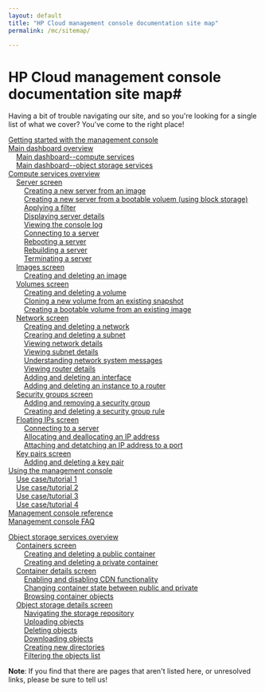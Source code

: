 ```yaml
---
layout: default
title: "HP Cloud management console documentation site map"
permalink: /mc/sitemap/

---
```

# HP Cloud management console documentation site map#

Having a bit of trouble navigating our site, and so you're looking for a single list of what we cover?  You've come to the right place!

[Getting started with the management console](/mc/)<br>
[Main dashboard overview](/mc/main/)<br>
&nbsp;&nbsp;&nbsp;&nbsp;[Main dashboard--compute services](/mc/dashboard-compute/)<br>
&nbsp;&nbsp;&nbsp;&nbsp;[Main dashboard--object storage services](/mc/dashboard-object-storage/)<br>
[Compute services overview](/mc/compute/)<br>
&nbsp;&nbsp;&nbsp;&nbsp;[Server screen](blah) <!-- include basic description of all fields and buttons, as well as items in the Inventory section --> <br>
&nbsp;&nbsp;&nbsp;&nbsp;&nbsp;&nbsp;&nbsp;&nbsp;[Creating a new server from an image](blah)<br>
&nbsp;&nbsp;&nbsp;&nbsp;&nbsp;&nbsp;&nbsp;&nbsp;[Creating a new server from a bootable voluem (using block storage)](blah)<br>
&nbsp;&nbsp;&nbsp;&nbsp;&nbsp;&nbsp;&nbsp;&nbsp;[Applying a filter](blah) <br>
&nbsp;&nbsp;&nbsp;&nbsp;&nbsp;&nbsp;&nbsp;&nbsp;[Displaying server details](blah)<br>
&nbsp;&nbsp;&nbsp;&nbsp;&nbsp;&nbsp;&nbsp;&nbsp;[Viewing the console log](blah)<br>
&nbsp;&nbsp;&nbsp;&nbsp;&nbsp;&nbsp;&nbsp;&nbsp;[Connecting to a server](blah)<br>
&nbsp;&nbsp;&nbsp;&nbsp;&nbsp;&nbsp;&nbsp;&nbsp;[Rebooting a server](blah)<br>
&nbsp;&nbsp;&nbsp;&nbsp;&nbsp;&nbsp;&nbsp;&nbsp;[Rebuilding a server](blah)<br>
&nbsp;&nbsp;&nbsp;&nbsp;&nbsp;&nbsp;&nbsp;&nbsp;[Terminating a server](blah)<br>
&nbsp;&nbsp;&nbsp;&nbsp;[Images screen](blah) <!-- include basic description of all fields and buttons here --> <br>
&nbsp;&nbsp;&nbsp;&nbsp;&nbsp;&nbsp;&nbsp;&nbsp;[Creating and deleting an image](blah) <br>
&nbsp;&nbsp;&nbsp;&nbsp;[Volumes screen](blah)<br>
&nbsp;&nbsp;&nbsp;&nbsp;&nbsp;&nbsp;&nbsp;&nbsp;[Creating and deleting a volume](blah)<br>
&nbsp;&nbsp;&nbsp;&nbsp;&nbsp;&nbsp;&nbsp;&nbsp;[Cloning a new volume from an existing snapshot](blah)<br>
&nbsp;&nbsp;&nbsp;&nbsp;&nbsp;&nbsp;&nbsp;&nbsp;[Creating a bootable volume from an existing image](blah)<br>
&nbsp;&nbsp;&nbsp;&nbsp;[Network screen](blah) <!-- info here on toggles, fields, and basic network overview --> <br>
&nbsp;&nbsp;&nbsp;&nbsp;&nbsp;&nbsp;&nbsp;&nbsp;[Creating and deleting a network](blah) <!-- creating launches a new screen; perhaps separate creating and put deleting in the overview? --> <br> 
&nbsp;&nbsp;&nbsp;&nbsp;&nbsp;&nbsp;&nbsp;&nbsp;[Crearing and deleting a subnet](blah) <!-- creating launches a new screen; perhaps separate creating and put deleting in the overview? --> <br>
&nbsp;&nbsp;&nbsp;&nbsp;&nbsp;&nbsp;&nbsp;&nbsp;[Viewing  network details](blah) <br>
&nbsp;&nbsp;&nbsp;&nbsp;&nbsp;&nbsp;&nbsp;&nbsp;[Viewing subnet details](blah) <br>
&nbsp;&nbsp;&nbsp;&nbsp;&nbsp;&nbsp;&nbsp;&nbsp;[Understanding network system messages](blah) <!-- success & error messages w/ descriptions of what they mean --> <br> 
&nbsp;&nbsp;&nbsp;&nbsp;&nbsp;&nbsp;&nbsp;&nbsp;[Viewing router details](blah) <!-- not sure about this one--maybe it's own menu item, and Laura hasn't updated wireframes? --> <br>
&nbsp;&nbsp;&nbsp;&nbsp;&nbsp;&nbsp;&nbsp;&nbsp;[Adding and deleting an interface](blah) <br>
&nbsp;&nbsp;&nbsp;&nbsp;&nbsp;&nbsp;&nbsp;&nbsp;[Adding and deleting an instance to a router](blah) <br>
&nbsp;&nbsp;&nbsp;&nbsp;[Security groups screen](blah) <!-- basic screen functions here such as selecting a project, listing security groups, etc.? --> <br>
&nbsp;&nbsp;&nbsp;&nbsp;&nbsp;&nbsp;&nbsp;&nbsp;[Adding and removing a security group](blah)<br>
&nbsp;&nbsp;&nbsp;&nbsp;&nbsp;&nbsp;&nbsp;&nbsp;[Creating and deleting a security group rule](blah)<br>
&nbsp;&nbsp;&nbsp;&nbsp;[Floating IPs screen](blah) <!-- basic screen functions here such as selecting a project --> <br>
&nbsp;&nbsp;&nbsp;&nbsp;&nbsp;&nbsp;&nbsp;&nbsp;[Connecting to a server](blah)<br>
&nbsp;&nbsp;&nbsp;&nbsp;&nbsp;&nbsp;&nbsp;&nbsp;[Allocating and deallocating an IP address](blah)<br>
&nbsp;&nbsp;&nbsp;&nbsp;&nbsp;&nbsp;&nbsp;&nbsp;[Attaching and detatching an IP address to a port](blah)<br>
&nbsp;&nbsp;&nbsp;&nbsp;[Key pairs screen](blah)<br>
&nbsp;&nbsp;&nbsp;&nbsp;&nbsp;&nbsp;&nbsp;&nbsp;[Adding and deleting a key pair](blah) <br>
[Using the management console](blah) <br>
&nbsp;&nbsp;&nbsp;&nbsp;[Use case/tutorial 1](blah) <br>
&nbsp;&nbsp;&nbsp;&nbsp;[Use case/tutorial 2](blah) <br>
&nbsp;&nbsp;&nbsp;&nbsp;[Use case/tutorial 3](blah) <br>
&nbsp;&nbsp;&nbsp;&nbsp;[Use case/tutorial 4](blah) <br>
[Management console reference](blah) <!-- reference for every button, field, etc. for later inclusion as bubble help or some such  --> <br>
[Management console FAQ](blah) <br>

[Object storage services overview](/mc/object-storage/)<br>
&nbsp;&nbsp;&nbsp;&nbsp;[Containers screen](blah) <br>
&nbsp;&nbsp;&nbsp;&nbsp;&nbsp;&nbsp;&nbsp;&nbsp;[Creating and deleting a public container](blah) <!-- note you can create w/ or w/out CDN enabled --> <br>
&nbsp;&nbsp;&nbsp;&nbsp;&nbsp;&nbsp;&nbsp;&nbsp;[Creating and deleting a private container](blah) <!-- note you can create w/ or w/out CDN enabled --> <br>
&nbsp;&nbsp;&nbsp;&nbsp;[Container details screen](blah) <!-- info about selecting containers here --> <br>
&nbsp;&nbsp;&nbsp;&nbsp;&nbsp;&nbsp;&nbsp;&nbsp;[Enabling and disabling CDN functionality](blah) <br>
&nbsp;&nbsp;&nbsp;&nbsp;&nbsp;&nbsp;&nbsp;&nbsp;[Changing container state between public and private](blah) <br>
&nbsp;&nbsp;&nbsp;&nbsp;&nbsp;&nbsp;&nbsp;&nbsp;[Browsing container objects](blah) <br>
&nbsp;&nbsp;&nbsp;&nbsp;[Object storage details screen](blah) <!-- info about viewing object details --> <br>
&nbsp;&nbsp;&nbsp;&nbsp;&nbsp;&nbsp;&nbsp;&nbsp;[Navigating the storage repository](blah) <br>
&nbsp;&nbsp;&nbsp;&nbsp;&nbsp;&nbsp;&nbsp;&nbsp;[Uploading objects](blah) <br>
&nbsp;&nbsp;&nbsp;&nbsp;&nbsp;&nbsp;&nbsp;&nbsp;[Deleting objects](blah) <br>
&nbsp;&nbsp;&nbsp;&nbsp;&nbsp;&nbsp;&nbsp;&nbsp;[Downloading objects](blah) <br>
&nbsp;&nbsp;&nbsp;&nbsp;&nbsp;&nbsp;&nbsp;&nbsp;[Creating new directories](blah) <!-- perhaps include this in the main page above? --> <br>
&nbsp;&nbsp;&nbsp;&nbsp;&nbsp;&nbsp;&nbsp;&nbsp;[Filtering the objects list](blah) <br>


**Note**: If you find that there are pages that aren't listed here, or unresolved links, please be sure to tell us!
